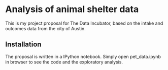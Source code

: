 # Analysis of animal shelter data
This is my project proposal for The Data Incubator, based on the intake and outcomes data from the city of Austin.

## Installation
The proposal is written in a IPython notebook. Simply open pet_data.ipynb in browser to see the code and the exploratory analysis.

